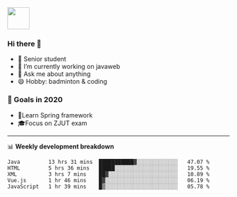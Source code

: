 <img src="https://github.com/egoist/egoist/raw/master/balloon.gif" width="50">

### Hi there 🐏

- 🌱 Senior student
- 🔭 I’m currently working on javaweb
- 💬 Ask me about anything
- 😄 Hobby: badminton & coding

### 🚀 Goals in 2020
+ 🍃Learn Spring framework
+ 🎓Focus on ZJUT exam
-------

📊 **Weekly development breakdown**
<!--START_SECTION:waka-->
```text
Java         13 hrs 31 mins  ███████████▓░░░░░░░░░░░░░   47.07 % 
HTML         5 hrs 36 mins   █████░░░░░░░░░░░░░░░░░░░░   19.55 % 
XML          3 hrs 7 mins    ██▓░░░░░░░░░░░░░░░░░░░░░░   10.89 % 
Vue.js       1 hr 46 mins    █▓░░░░░░░░░░░░░░░░░░░░░░░   06.19 % 
JavaScript   1 hr 39 mins    █▒░░░░░░░░░░░░░░░░░░░░░░░   05.78 % 
```
<!--END_SECTION:waka-->

